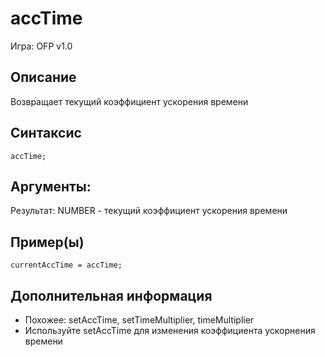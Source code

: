# accTime
Игра: OFP v1.0
## Описание
Возвращает текущий коэффициент ускорения времени
## Синтаксис
```
accTime;
```
Аргументы:
-
Результат:
NUMBER - текущий коэффициент ускорения времени
## Пример(ы)
```
currentAccTime = accTime;
```
## Дополнительная информация
* Похожее: setAccTime, setTimeMultiplier, timeMultiplier
* Используйте setAccTime для изменения коэффициента ускорнения времени